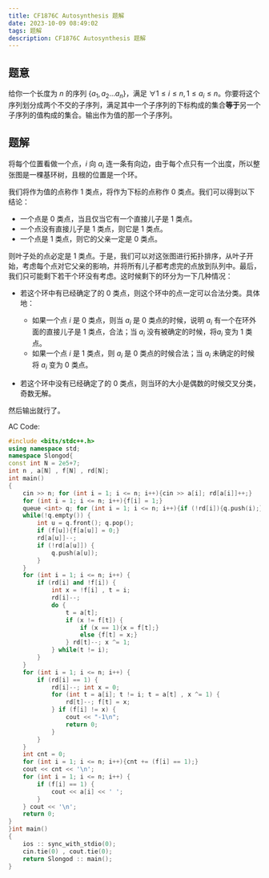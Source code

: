 ```yaml
---
title: CF1876C Autosynthesis 题解
date: 2023-10-09 08:49:02
tags: 题解
description: CF1876C Autosynthesis 题解
---
```


## 题意

给你一个长度为 $n$ 的序列 $\{a_1,a_2\dots a_n\}$，满足 $\forall 1\le i\le n,1\le a_i\le n$。你要将这个序列划分成两个不交的子序列，满足其中一个子序列的下标构成的集合**等于**另一个子序列的值构成的集合。输出作为值的那一个子序列。

## 题解

将每个位置看做一个点，$i$ 向 $a_i$ 连一条有向边，由于每个点只有一个出度，所以整张图是一棵基环树，且根的位置是一个环。

我们将作为值的点称作 $1$ 类点，将作为下标的点称作 $0$ 类点。我们可以得到以下结论：

- 一个点是 $0$ 类点，当且仅当它有一个直接儿子是 $1$ 类点。
- 一个点没有直接儿子是 $1$ 类点，则它是 $1$ 类点。
- 一个点是 $1$ 类点，则它的父亲一定是 $0$ 类点。

则叶子处的点必定是 $1$ 类点。于是，我们可以对这张图进行拓扑排序，从叶子开始，考虑每个点对它父亲的影响，并将所有儿子都考虑完的点放到队列中。最后，我们只可能剩下若干个环没有考虑。这时候剩下的环分为一下几种情况：

- 若这个环中有已经确定了的 $0$ 类点，则这个环中的点一定可以合法分类。具体地：
  - 如果一个点 $i$ 是 $0$ 类点，则当 $a_i$ 是 $0$ 类点的时候，说明 $a_i$ 有一个在环外面的直接儿子是 $1$ 类点，合法；当 $a_i$ 没有被确定的时候，将$a_i$ 变为 $1$ 类点。
  - 如果一个点 $i$ 是 $1$ 类点，则 $a_i$ 是 $0$ 类点的时候合法；当 $a_i$ 未确定的时候将 $a_i$ 变为 $0$ 类点。

- 若这个环中没有已经确定了的 $0$ 类点，则当环的大小是偶数的时候交叉分类，奇数无解。

然后输出就行了。

AC Code:

```cpp
#include <bits/stdc++.h>
using namespace std;
namespace Slongod{
const int N = 2e5+7;
int n , a[N] , f[N] , rd[N];
int main()
{
    cin >> n; for (int i = 1; i <= n; i++){cin >> a[i]; rd[a[i]]++;}
    for (int i = 1; i <= n; i++){f[i] = 1;}
    queue <int> q; for (int i = 1; i <= n; i++){if (!rd[i]){q.push(i);}}
    while(!q.empty()) {
        int u = q.front(); q.pop();
        if (f[u]){f[a[u]] = 0;}
        rd[a[u]]--;
        if (!rd[a[u]]) {
            q.push(a[u]);
        }
    }
    for (int i = 1; i <= n; i++) {
        if (rd[i] and !f[i]) {
            int x = !f[i] , t = i;
            rd[i]--;
            do {
                t = a[t];
                if (x != f[t]) {
                    if (x == 1){x = f[t];}
                    else {f[t] = x;}
                } rd[t]--; x ^= 1;
            } while(t != i);
        }
    }
    for (int i = 1; i <= n; i++) {
        if (rd[i] == 1) {
            rd[i]--; int x = 0;
            for (int t = a[i]; t != i; t = a[t] , x ^= 1) {
                rd[t]--; f[t] = x;
            } if (f[i] != x) {
                cout << "-1\n";
                return 0;
            }
        }
    }
    int cnt = 0;
    for (int i = 1; i <= n; i++){cnt += (f[i] == 1);}
    cout << cnt << '\n';
    for (int i = 1; i <= n; i++) {
        if (f[i] == 1) {
            cout << a[i] << ' ';
        }
    } cout << '\n';
    return 0;
}
}int main()
{
    ios :: sync_with_stdio(0);
    cin.tie(0) , cout.tie(0);
    return Slongod :: main();
}
```

